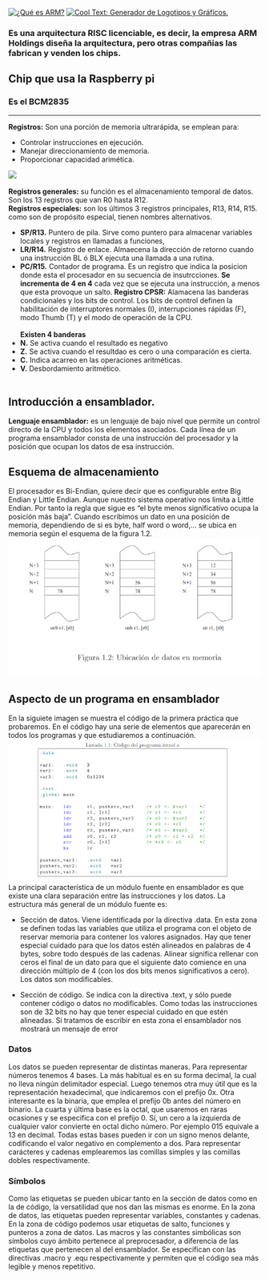 <a href="https://es.cooltext.com"><img src="https://images.cooltext.com/5476099.png" width="261" height="65" alt="¿Qué es ARM?" /></a>
<a href="http://es.cooltext.com" target="_top"><img src="https://cooltext.com/images/ct_pixel.gif" width="80" height="15" alt="Cool Text: Generador de Logotipos y Gráficos." border="0" /></a>
<br>
### Es una arquitectura RISC licenciable, es decir, la empresa ARM Holdings diseña la arquitectura, pero otras compañias las fabrican y venden los chips.
## Chip que usa la Raspberry pi
### Es el BCM2835

--------------------------------------------
**Registros:** Son una porción de memoria ultrarápida, se emplean para:
* Controlar instrucciones en ejecución.
* Manejar direccionamiento de memoria.
* Proporcionar capacidad arimética.

<img src="https://scontent.ftij1-1.fna.fbcdn.net/v/t1.0-0/p180x540/123103296_1234664046905849_4487772967957974685_n.jpg?_nc_cat=105&ccb=2&_nc_sid=730e14&_nc_eui2=AeFcN6hLinz0qclqY_KoB9ZSAlUWBILn9yECVRYEguf3IQSHsnKhvhBfoB3cy0_x1REOjK5iULZgMLm0ELWppunt&_nc_ohc=YfIIy4Xgr20AX8j_68G&_nc_ht=scontent.ftij1-1.fna&tp=6&oh=2f4b9af8f221c8f3be4793b3294e3e33&oe=5FBD7C7B">

**Registros generales:** su función es el almacenamiento temporal de datos. Son los 13 registros que van R0 hasta R12.<br>
**Registros especiales:** son los últimos 3 registros principales, R13, R14, R15. como son de propósito especial, tienen nombres alternativos.
- **SP/R13.** Puntero de pila. Sirve como puntero para almacenar variables locales y registros en llamadas a funciones,
- **LR/R14.** Registro de enlace. Almaecena la dirección de retorno cuando una instrucción BL ó BLX ejecuta una llamada a una rutina.
- **PC/R15.** Contador de programa. Es un registro que indica la posicion donde esta el procesador en su secuencia de insutrcciones. **Se incrementa de 4 en 4** cada vez que se ejecuta una instrucción, a menos que esta provoque un salto.
**Registro CPSR:** Alamacena las banderas condicionales y los bits de control. Los bits de control definen la habilitación de interruptores normales (I), interrupciones rápidas (F), modo Thumb (T) y el modo de operación de la CPU.<br><br>
**Existen 4 banderas**
- **N.** Se activa cuando el resultado es negativo
- **Z.** Se activa cuando el resultdao es cero o una comparación es cierta.
- **C.** Indica acarreo en las operaciones aritméticas.
- **V.** Desbordamiento aritmético.<br><br>

## Introducción a ensamblador.
**Lenguaje ensamblador:** es un lenguaje de bajo nivel que permite un control directo de la CPU y todos los elementos asociados. Cada línea de un programa ensamblador consta de una instrucción del procesador y la posición que ocupan los datos de esa instrucción.

## Esquema de almacenamiento
El procesador es Bi-Endian, quiere decir que es configurable entre Big Endian y Little Endian. Aunque nuestro sistema operativo nos limita a Little Endian. Por tanto la regla que sigue es “el byte menos significativo ocupa la posición más baja”. Cuando escribimos un dato en una posición de memoria, dependiendo de si es byte, half word o word,... se ubica en memoria según el esquema de la figura 1.2.<br>
<img src="https://raw.githubusercontent.com/EduardoWhite/Interfaz/main/Captura.PNG"><br>
## Aspecto de un programa en ensamblador
En la siguiete imagen se muestra el código de la primera práctica que probaremos. En el código hay una serie de elementos que aparecerán en todos los programas y que estudiaremos a continuación.<br>
<img src="https://raw.githubusercontent.com/EduardoWhite/Interfaz/main/codigo.png"><br>
La principal característica de un módulo fuente en ensamblador es que existe una clara separación entre las instrucciones y los datos. La estructura más general de un módulo fuente es:

* Sección de datos. Viene identificada por la directiva .data. En esta zona se definen todas las variables que utiliza el programa con el objeto de reservar memoria para contener los valores asignados. Hay que tener especial cuidado para que los datos estén alineados en palabras de 4 bytes, sobre todo después de las cadenas. Alinear significa rellenar con ceros el final de un dato para que el siguiente dato comience en una dirección múltiplo de 4 (con los dos bits menos significativos a cero). Los datos son modificables.

* Sección de código. Se indica con la directiva .text, y sólo puede contener código o datos no modificables. Como todas las instrucciones son de 32 bits no hay que tener especial cuidado en que estén alineadas. Si tratamos de escribir en esta zona el ensamblador nos mostrará un mensaje de error

### Datos
Los datos se pueden representar de distintas maneras. Para representar números tenemos 4 bases. La más habitual es en su forma decimal, la cual no lleva ningún delimitador especial. Luego tenemos otra muy útil que es la representación hexadecimal, que indicaremos con el prefijo 0x. Otra interesante es la binaria, que emplea el prefijo 0b antes del número en binario. La cuarta y última base es la octal, que usaremos en raras ocasiones y se especifica con el prefijo 0. Sí, un cero a la izquierda de cualquier valor convierte en octal dicho número. Por ejemplo 015 equivale a 13 en decimal. Todas estas bases pueden ir con un signo menos delante, codificando el valor negativo en complemento a dos. Para representar carácteres y cadenas emplearemos las comillas simples y las comillas dobles respectivamente.

### Símbolos
Como las etiquetas se pueden ubicar tanto en la sección de datos como en la de código, la versatilidad que nos dan las mismas es enorme. En la zona de datos, las etiquetas pueden representar variables, constantes y cadenas. En la zona de código podemos usar etiquetas de salto, funciones y punteros a zona de datos. Las macros y las constantes simbólicas son símbolos cuyo ámbito pertenece al preprocesador, a diferencia de las etiquetas que pertenecen al del ensamblador. Se especifican con las directivas .macro y .equ respectivamente y permiten que el código sea más legible y menos repetitivo.


